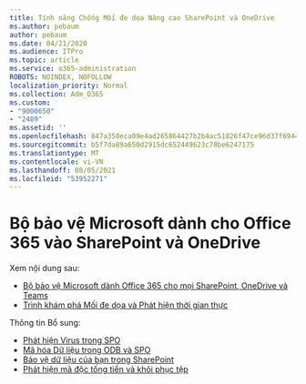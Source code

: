 ```yaml
---
title: Tính năng Chống Mối đe dọa Nâng cao SharePoint và OneDrive
ms.author: pebaum
author: pebaum
ms.date: 04/21/2020
ms.audience: ITPro
ms.topic: article
ms.service: o365-administration
ROBOTS: NOINDEX, NOFOLLOW
localization_priority: Normal
ms.collection: Adm_O365
ms.custom:
- "9000650"
- "2489"
ms.assetid: ''
ms.openlocfilehash: 847a350eca09e4ad265864427b2b4ac51826f47ce96d37f694462dbb567da31d
ms.sourcegitcommit: b5f7da89a650d2915dc652449623c78be6247175
ms.translationtype: MT
ms.contentlocale: vi-VN
ms.lasthandoff: 08/05/2021
ms.locfileid: "53952271"
---
```

# <a name="microsoft-defender-for-office-365-in-sharepoint-and-onedrive"></a>Bộ bảo vệ Microsoft dành cho Office 365 vào SharePoint và OneDrive

Xem nội dung sau:
- [Bộ bảo vệ Microsoft dành Office 365 cho mọi SharePoint, OneDrive và Teams](/microsoft-365/security/office-365-security/atp-for-spo-odb-and-teams)
- [Trình khám phá Mối đe dọa và Phát hiện thời gian thực](/microsoft-365/security/office-365-security/threat-explorer-views)


Thông tin Bổ sung:

- [Phát hiện Virus trong SPO](/microsoft-365/security/office-365-security/virus-detection-in-spo)</br>
- [Mã hóa Dữ liệu trong ODB và SPO](/microsoft-365/compliance/data-encryption-in-odb-and-spo)</br>
- [Bảo vệ dữ liệu của bạn trong SharePoint](/sharepoint/safeguarding-your-data)</br>
- [Phát hiện mã độc tống tiền và khôi phục tệp](https://support.office.com/article/Ransomware-detection-and-recovering-your-files-0d90ec50-6bfd-40f4-acc7-b8c12c73637f)